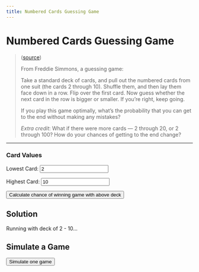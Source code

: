 ```yaml
---
title: Numbered Cards Guessing Game
---
```


# Numbered Cards Guessing Game


> ([source](https://fivethirtyeight.com/features/step-1-game-theory-step-2-step-3-profit/))
>
> From Freddie Simmons, a guessing game:
>
> Take a standard deck of cards, and pull out the numbered cards from one suit (the cards 2 through
> 10). Shuffle them, and then lay them face down in a row. Flip over the first card. Now guess
> whether the next card in the row is bigger or smaller. If you’re right, keep going.
>
> If you play this game optimally, what’s the probability that you can get to the end without making
> any mistakes?
>
> _Extra credit_: What if there were more cards — 2 through 20, or 2 through 100? How do your chances
> of getting to the end change?

---

### Card Values

Lowest Card:
<input type="number" id="lowest-card" name="lowest-card"
           placeholder="Minimum value of 2"
           min="10" value="2" />

Highest Card:
<input type="number" id="highest-card" name="highest-card"
           placeholder="Minimum value of 3"
           min="3" value="10" />

<button id="get-percentage-chance">Calculate chance of winning game with above deck</button>

## Solution

<p id="complete-result">Running with deck of 2 - 10...</p>

## Simulate a Game

<button id="simulate">Simulate one game</button>
<h2 id="result"></h2>
<pre id="log" style="display: none"></pre>

<script>
{% include 2018-08-17-numbered-cards-guessing-game.js %}

document.addEventListener('DOMContentLoaded', function() {
    var log = document.getElementById('log');
    var result = document.getElementById('result');
    var lowest = document.getElementById('lowest-card');
    var highest = document.getElementById('highest-card');

    // Wait 500ms, and simulate our game a million times
    var calculateChanceOfWinning = function(force_lowest, force_highest) {
        var SIMULATIONS = 1000000;

        console.log('Running ' + SIMULATIONS.toLocaleString() + ' times...\n---------\n\n');

        var lowest_value = force_lowest || parseInt(lowest.value);
        var highest_value = force_highest || parseInt(highest.value);

        var WON_GAME = 0;
        for (var i = 0; i < SIMULATIONS; i++) {
            if (simulateGuessingGame(lowest_value, highest_value).result) {
                WON_GAME++;
            }
        }

        var complete_results_string =
            'You won ' +
            WON_GAME.toLocaleString() +
            ' times out of ' +
            SIMULATIONS.toLocaleString() +
            ' (' +
            (WON_GAME / SIMULATIONS) * 100 +
            '%)';

        console.log(complete_results_string);

        document.getElementById('complete-result').innerHTML = complete_results_string;
    }
    setTimeout(function() { calculateChanceOfWinning(2, 10) }, 500);

    document.getElementById('get-percentage-chance').addEventListener('click', function(e) {
        document.getElementById('complete-result').innerHTML =
            'Running with deck of ' + lowest.value + ' - ' + highest.value;
        setTimeout(calculateChanceOfWinning, 250);
    });

    document.getElementById('simulate').addEventListener('click', function(e) {
        var game = simulateGuessingGame(parseInt(lowest.value), parseInt(highest.value), true);

        if (log.style.display === 'none') {
            log.style.display = 'block';
        }

        if (game.result) {
            result.style.color = 'green';
            result.innerHTML = 'You Won!';
        } else {
            result.style.color = 'red';
            result.innerHTML = 'You Lost!';
        }

        log.innerHTML = game.log;
    });
});

</script>